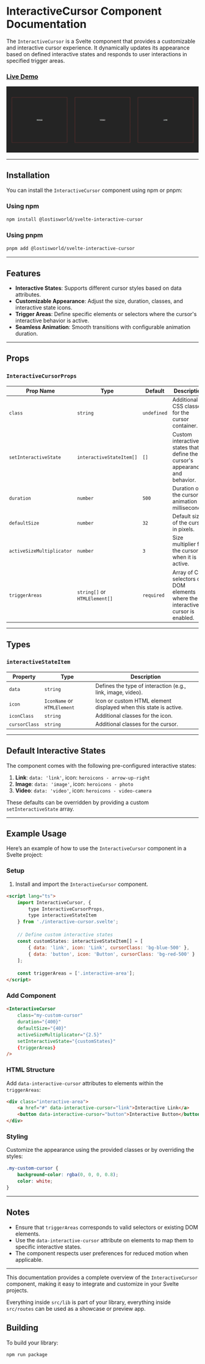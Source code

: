 # InteractiveCursor Component Documentation

The `InteractiveCursor` is a Svelte component that provides a customizable and interactive cursor experience. It dynamically updates its appearance based on defined interactive states and responds to user interactions in specified trigger areas.

### [Live Demo](https://www.sveltelab.dev/m05yzddedf6gqkt)

![](./static/images/interactive-cursor.gif)

---

## Installation

You can install the `InteractiveCursor` component using npm or pnpm:

### Using npm

```bash
npm install @lostisworld/svelte-interactive-cursor
```

### Using pnpm

```bash
pnpm add @lostisworld/svelte-interactive-cursor
```

---

## Features

- **Interactive States**: Supports different cursor styles based on data attributes.
- **Customizable Appearance**: Adjust the size, duration, classes, and interactive state icons.
- **Trigger Areas**: Define specific elements or selectors where the cursor's interactive behavior is active.
- **Seamless Animation**: Smooth transitions with configurable animation duration.

---

## Props

### `InteractiveCursorProps`

| Prop Name                 | Type                          | Default     | Description                                                                     |
| ------------------------- | ----------------------------- | ----------- | ------------------------------------------------------------------------------- |
| `class`                   | `string`                      | `undefined` | Additional CSS classes for the cursor container.                                |
| `setInteractiveState`     | `interactiveStateItem[]`      | `[]`        | Custom interactive states that define the cursor's appearance and behavior.     |
| `duration`                | `number`                      | `500`       | Duration of the cursor's animation in milliseconds.                             |
| `defaultSize`             | `number`                      | `32`        | Default size of the cursor in pixels.                                           |
| `activeSizeMultiplicator` | `number`                      | `3`         | Size multiplier for the cursor when it is active.                               |
| `triggerAreas`            | `string[]` or `HTMLElement[]` | `required`  | Array of CSS selectors or DOM elements where the interactive cursor is enabled. |

---

## Types

### `interactiveStateItem`

| Property      | Type                        | Description                                                      |
| ------------- | --------------------------- | ---------------------------------------------------------------- |
| `data`        | `string`                    | Defines the type of interaction (e.g., link, image, video).      |
| `icon`        | `IconName` or `HTMLElement` | Icon or custom HTML element displayed when this state is active. |
| `iconClass`   | `string`                    | Additional classes for the icon.                                 |
| `cursorClass` | `string`                    | Additional classes for the cursor.                               |

---

## Default Interactive States

The component comes with the following pre-configured interactive states:

1. **Link**: `data: 'link'`, icon: `heroicons - arrow-up-right`
2. **Image**: `data: 'image'`, icon: `heroicons - photo`
3. **Video**: `data: 'video'`, icon: `heroicons - video-camera`

These defaults can be overridden by providing a custom `setInteractiveState` array.

---

## Example Usage

Here’s an example of how to use the `InteractiveCursor` component in a Svelte project:

### Setup

1. Install and import the `InteractiveCursor` component.

```html
<script lang="ts">
	import InteractiveCursor, {
		type InteractiveCursorProps,
		type interactiveStateItem
	} from './interactive-cursor.svelte';

	// Define custom interactive states
	const customStates: interactiveStateItem[] = [
		{ data: 'link', icon: 'Link', cursorClass: 'bg-blue-500' },
		{ data: 'button', icon: 'Button', cursorClass: 'bg-red-500' }
	];

	const triggerAreas = ['.interactive-area'];
</script>
```

### Add Component

```html
<InteractiveCursor
	class="my-custom-cursor"
	duration="{400}"
	defaultSize="{40}"
	activeSizeMultiplicator="{2.5}"
	setInteractiveState="{customStates}"
	{triggerAreas}
/>
```

### HTML Structure

Add `data-interactive-cursor` attributes to elements within the `triggerAreas`:

```html
<div class="interactive-area">
	<a href="#" data-interactive-cursor="link">Interactive Link</a>
	<button data-interactive-cursor="button">Interactive Button</button>
</div>
```

### Styling

Customize the appearance using the provided classes or by overriding the styles:

```css
.my-custom-cursor {
	background-color: rgba(0, 0, 0, 0.8);
	color: white;
}
```

---

## Notes

- Ensure that `triggerAreas` corresponds to valid selectors or existing DOM elements.
- Use the `data-interactive-cursor` attribute on elements to map them to specific interactive states.
- The component respects user preferences for reduced motion when applicable.

---

This documentation provides a complete overview of the `InteractiveCursor` component, making it easy to integrate and customize in your Svelte projects.

Everything inside `src/lib` is part of your library, everything inside `src/routes` can be used as a showcase or preview app.

## Building

To build your library:

```bash
npm run package
```
